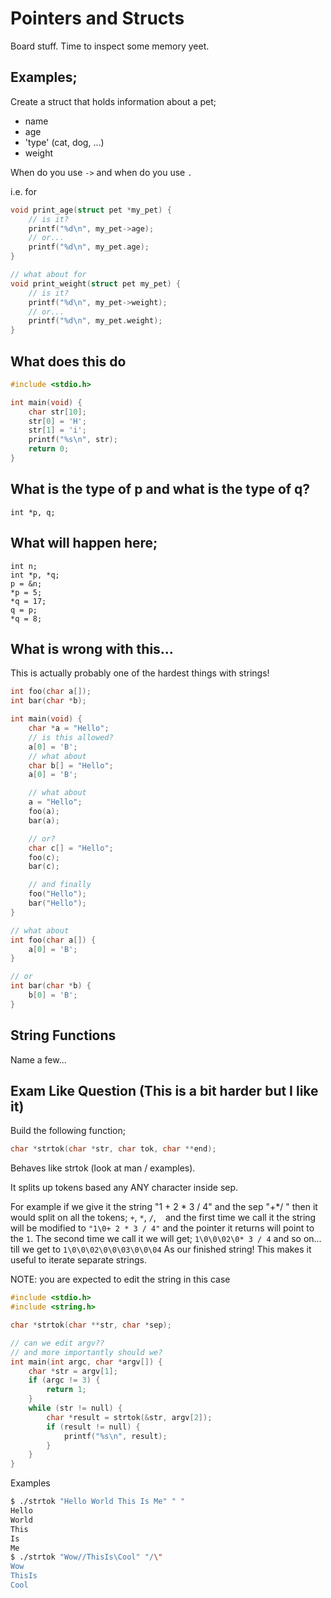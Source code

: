 # Pointers and Structs

Board stuff.  Time to inspect some memory yeet.

## Examples;

Create a struct that holds information about a pet;
- name
- age
- 'type' (cat, dog, ...)
- weight

When do you use `->` and when do you use `.`

i.e. for

```c
void print_age(struct pet *my_pet) {
    // is it?
    printf("%d\n", my_pet->age);
    // or...
    printf("%d\n", my_pet.age);
}

// what about for
void print_weight(struct pet my_pet) {
    // is it?
    printf("%d\n", my_pet->weight);
    // or...
    printf("%d\n", my_pet.weight);
}
```

## What does this do

```c
#include <stdio.h>

int main(void) {
    char str[10];
    str[0] = 'H';
    str[1] = 'i';
    printf("%s\n", str);
    return 0;
}
```

## What is the type of p and what is the type of q?

```
int *p, q;
```

## What will happen here;

```
int n;
int *p, *q;
p = &n;
*p = 5;
*q = 17;
q = p;
*q = 8;
```

## What is wrong with this...

This is actually probably one of the hardest things with strings!

```c
int foo(char a[]);
int bar(char *b);

int main(void) {
    char *a = "Hello";
    // is this allowed?
    a[0] = 'B';
    // what about
    char b[] = "Hello";
    a[0] = 'B';

    // what about
    a = "Hello";
    foo(a);
    bar(a);

    // or?
    char c[] = "Hello";
    foo(c);
    bar(c);

    // and finally
    foo("Hello");
    bar("Hello");
}

// what about
int foo(char a[]) {
    a[0] = 'B';
}

// or
int bar(char *b) {
    b[0] = 'B';
}
```

## String Functions

Name a few...

## Exam Like Question (This is a bit harder but I like it)

Build the following function;

```c
char *strtok(char *str, char tok, char **end);
```

Behaves like strtok (look at man / examples).

It splits up tokens based any ANY character inside sep.

For example if we give it the string "1 + 2 * 3 / 4" and the sep "+*/ " then it would split on all the tokens; `+`, `*`, `/`, ` ` and the first time we call it the string will be modified to `"1\0+ 2 * 3 / 4"` and the pointer it returns will point to the `1`.  The second time we call it we will get; `1\0\0\02\0* 3 / 4` and so on... till we get to `1\0\0\02\0\0\03\0\0\04` As our finished string!  This makes it useful to iterate separate strings.

NOTE: you are expected to edit the string in this case

```c
#include <stdio.h>
#include <string.h>

char *strtok(char **str, char *sep);

// can we edit argv??
// and more importantly should we?
int main(int argc, char *argv[]) {
    char *str = argv[1];
    if (argc != 3) {
        return 1;
    }
    while (str != null) {
        char *result = strtok(&str, argv[2]);
        if (result != null) {
            printf("%s\n", result);
        }
    }
}
```

Examples

```bash
$ ./strtok "Hello World This Is Me" " "
Hello
World
This
Is
Me
$ ./strtok "Wow//ThisIs\Cool" "/\"
Wow
ThisIs
Cool
```

